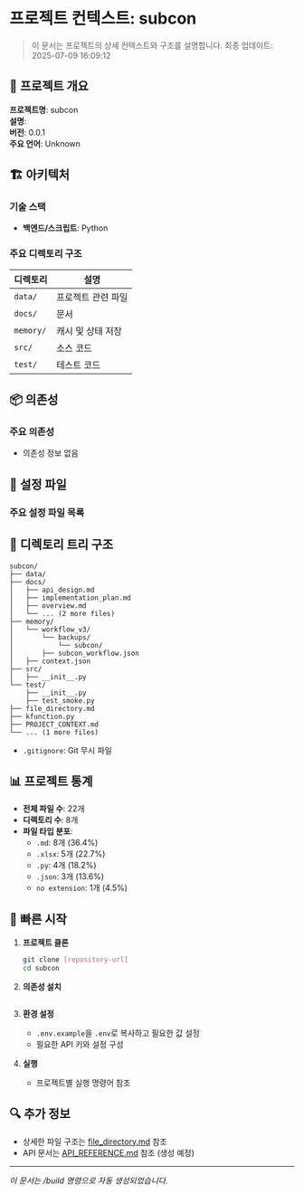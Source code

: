 # 프로젝트 컨텍스트: subcon

> 이 문서는 프로젝트의 상세 컨텍스트와 구조를 설명합니다.
> 최종 업데이트: 2025-07-09 16:09:12

## 🎯 프로젝트 개요

**프로젝트명**: subcon  
**설명**:   
**버전**: 0.0.1  
**주요 언어**: Unknown

## 🏗️ 아키텍처

### 기술 스택
- **백엔드/스크립트**: Python

### 주요 디렉토리 구조

| 디렉토리 | 설명 |
|---------|------|
| `data/` | 프로젝트 관련 파일 |
| `docs/` | 문서 |
| `memory/` | 캐시 및 상태 저장 |
| `src/` | 소스 코드 |
| `test/` | 테스트 코드 |

## 📦 의존성

### 주요 의존성
- 의존성 정보 없음

## 🔧 설정 파일

### 주요 설정 파일 목록

## 📂 디렉토리 트리 구조

```
subcon/
├── data/
├── docs/
│   ├── api_design.md
│   ├── implementation_plan.md
│   ├── overview.md
│   └── ... (2 more files)
├── memory/
│   └── workflow_v3/
│       └── backups/
│           └── subcon/
│       ├── subcon_workflow.json
│   ├── context.json
├── src/
│   ├── __init__.py
└── test/
    ├── __init__.py
    ├── test_smoke.py
├── file_directory.md
├── kfunction.py
├── PROJECT_CONTEXT.md
└── ... (1 more files)
```
- `.gitignore`: Git 무시 파일

## 📊 프로젝트 통계

- **전체 파일 수**: 22개
- **디렉토리 수**: 8개
- **파일 타입 분포**:
  - `.md`: 8개 (36.4%)
  - `.xlsx`: 5개 (22.7%)
  - `.py`: 4개 (18.2%)
  - `.json`: 3개 (13.6%)
  - `no extension`: 1개 (4.5%)

## 🚀 빠른 시작

1. **프로젝트 클론**
   ```bash
   git clone [repository-url]
   cd subcon
   ```

2. **의존성 설치**
   ```bash
   ```

3. **환경 설정**
   - `.env.example`을 `.env`로 복사하고 필요한 값 설정
   - 필요한 API 키와 설정 구성

4. **실행**
   - 프로젝트별 실행 명령어 참조

## 🔍 추가 정보

- 상세한 파일 구조는 [file_directory.md](./file_directory.md) 참조
- API 문서는 [API_REFERENCE.md](./API_REFERENCE.md) 참조 (생성 예정)

---
*이 문서는 /build 명령으로 자동 생성되었습니다.*
